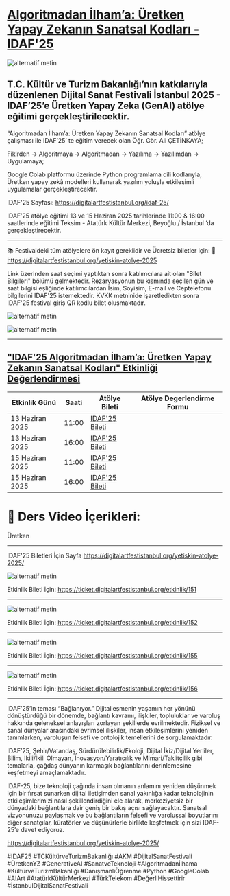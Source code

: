 # [Algoritmadan İlham’a: Üretken Yapay Zekanın Sanatsal Kodları - IDAF'25](https://digitalartfestistanbul.org/yetiskin-atolye-2025/)    

![alternatif metin](https://github.com/acetinkaya/Algoritmadan-ilhama-uretken-yapay-zekanin-sanatsal-kodlari/blob/main/idaf.png)

## T.C. Kültür ve Turizm Bakanlığı’nın katkılarıyla düzenlenen Dijital Sanat Festivali İstanbul 2025 - IDAF’25’e Üretken Yapay Zeka (GenAI) atölye eğitimi gerçekleştirilecektir.   

“Algoritmadan İlham’a: Üretken Yapay Zekanın Sanatsal Kodları” atölye çalışması ile  IDAF’25’ te eğitim verecek olan Öğr. Gör. Ali ÇETİNKAYA;    

Fikirden → Algoritmaya → Algoritmadan → Yazılıma → Yazılımdan → Uygulamaya;    

Google Colab platformu üzerinde Python programlama dili kodlarıyla, Üretken yapay zekâ modelleri kullanarak yazılım yoluyla etkileşimli uygulamalar gerçekleştirecektir. 

IDAF'25 Sayfası: https://digitalartfestistanbul.org/idaf-25/

IDAF’25 atölye eğitimi 13 ve 15 Haziran 2025 tarihlerinde 11:00 & 16:00 saatlerinde eğitimi Teksim - Atatürk Kültür Merkezi, Beyoğlu / İstanbul ‘da gerçekleştirecektir.

---

📚 Festivaldeki tüm atölyelere ön kayıt gereklidir ve Ücretsiz biletler için: 🔗 https://digitalartfestistanbul.org/yetiskin-atolye-2025

Link üzerinden saat seçimi yaptıktan sonra katılımcılara ait olan "Bilet Bilgileri" bölümü gelmektedir. Rezarvasyonun bu kısmında seçilen gün ve saat bilgisi eşliğinde katılımcılardan İsim, Soyisim, E-mail ve Ceptelefonu 
bilgilerini IDAF'25 istemektedir. KVKK metninide işaretledikten sonra IDAF'25 festival giriş QR kodlu bilet oluşmaktadır. 

![alternatif metin](https://github.com/acetinkaya/Algoritmadan-ilhama-uretken-yapay-zekanin-sanatsal-kodlari/blob/main/Etkinlik-idaf25-1.png.png)

![alternatif metin](https://github.com/acetinkaya/Algoritmadan-ilhama-uretken-yapay-zekanin-sanatsal-kodlari/blob/main/Etkinlik-idaf25-2.png.png)

---

## ["IDAF'25 Algoritmadan İlham’a: Üretken Yapay Zekanın Sanatsal Kodları" Etkinliği Değerlendirmesi](https://digitalartfestistanbul.org/yetiskin-atolye-2025)

| Etkinlik Günü | Saati | Atölye Bileti | Atölye Degerlendirme Formu |     
|----------------|--------------|-----------|-----------| 
| 13 Haziran 2025 | 11:00 | [IDAF'25 Bileti](https://ticket.digitalartfestistanbul.org/etkinlik/151) | 
| 13 Haziran 2025 | 16:00 | [IDAF'25 Bileti](https://ticket.digitalartfestistanbul.org/etkinlik/152) | 
| 15 Haziran 2025 | 11:00 | [IDAF'25 Bileti](https://ticket.digitalartfestistanbul.org/etkinlik/155) | 
| 15 Haziran 2025 | 16:00 | [IDAF'25 Bileti](https://ticket.digitalartfestistanbul.org/etkinlik/156) | 

# 📘 Ders Video İçerikleri:

Üretken     



---

IDAF'25 Biletleri İçin Sayfa https://digitalartfestistanbul.org/yetiskin-atolye-2025/

![alternatif metin](https://github.com/acetinkaya/Algoritmadan-ilhama-uretken-yapay-zekanin-sanatsal-kodlari/blob/main/IDAF25_atolye_1.png)

Etkinlik Bileti İçin: https://ticket.digitalartfestistanbul.org/etkinlik/151

---

![alternatif metin](https://github.com/acetinkaya/Algoritmadan-ilhama-uretken-yapay-zekanin-sanatsal-kodlari/blob/main/IDAF25_atolye_2.png)

Etkinlik Bileti İçin: https://ticket.digitalartfestistanbul.org/etkinlik/152

---

![alternatif metin](https://github.com/acetinkaya/Algoritmadan-ilhama-uretken-yapay-zekanin-sanatsal-kodlari/blob/main/IDAF25_atolye_3.png)

Etkinlik Bileti İçin: https://ticket.digitalartfestistanbul.org/etkinlik/155

---

![alternatif metin](https://github.com/acetinkaya/Algoritmadan-ilhama-uretken-yapay-zekanin-sanatsal-kodlari/blob/main/IDAF25_atolye_3.png)

Etkinlik Bileti İçin: https://ticket.digitalartfestistanbul.org/etkinlik/156

---

IDAF’25’in teması “Bağlanıyor.” Dijitalleşmenin yaşamın her yönünü dönüştürdüğü bir dönemde, bağlantı kavramı, ilişkiler, topluluklar ve varoluş hakkında geleneksel anlayışları zorlayan şekillerde evrilmektedir. Fiziksel ve sanal dünyalar arasındaki evrimsel ilişkiler, 
insan etkileşimlerini yeniden tanımlarken, varoluşun felsefi ve ontolojik temellerini de sorgulamaktadır.

IDAF’25, Şehir/Vatandaş, Sürdürülebilirlik/Ekoloji, Dijital İkiz/Dijital Yerliler, Bilim, İkili/İkili Olmayan, İnovasyon/Yaratıcılık ve Mimari/Taklitçilik gibi temalarla, çağdaş dünyanın karmaşık bağlantılarını derinlemesine keşfetmeyi amaçlamaktadır.

IDAF-25, bize teknoloji çağında insan olmanın anlamını yeniden düşünmek için bir fırsat sunarken dijital iletişimden sanal yakınlığa kadar teknolojinin etkileşimlerimizi nasıl şekillendirdiğini ele alarak, merkeziyetsiz bir dünyadaki bağlantılara dair geniş bir bakış 
açısı sağlayacaktır. Sanatsal vizyonunuzu paylaşmak ve bu bağlantıların felsefi ve varoluşsal boyutlarını diğer sanatçılar, küratörler ve düşünürlerle birlikte keşfetmek için sizi IDAF-25’e davet ediyoruz.

https://digitalartfestistanbul.org/yetiskin-atolye-2025/

#IDAF25 #TCKültürveTurizmBakanlığı #AKM #DijitalSanatFestivali #ÜretkenYZ #GenerativeAI #SanatveTeknoloji #Algoritmadanİlhama #KültürveTurizmBakanlığı #DanışmanlıÖğrenme 
#Python #GoogleColab #AIArt #AtatürkKültürMerkezi #TürkTelekom #DeğerliHissettirir #İstanbulDijitalSanatFestivali

